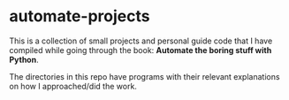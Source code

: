 # automate-projects
This is a collection of small projects and personal guide code that I have compiled while going through the book: **Automate the boring stuff with Python**.

The directories in this repo have programs with their relevant explanations on how I approached/did the work.
